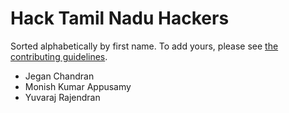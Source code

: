 Hack Tamil Nadu Hackers
====================================

Sorted alphabetically by first name. To add yours, please see [the contributing guidelines](CONTRIBUTING.md).

- Jegan Chandran
- Monish Kumar Appusamy
- Yuvaraj Rajendran
